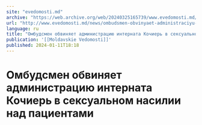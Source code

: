 ```yaml
---
site: "evedomosti.md"
archive: "https://web.archive.org/web/20240325165739/www.evedomosti.md/news/ombudsmen-obvinyaet-administraciyu-internata-kochier-v-seksu"
url: "http://www.evedomosti.md/news/ombudsmen-obvinyaet-administraciyu-internata-kochier-v-seksu"
language: ru
title: "Омбудсмен обвиняет администрацию интерната Кочиерь в сексуальном насилии над пациентами"
publication: '[[Moldavskie Vedomosti]]'
published: 2024-01-11T18:18
---
```


# Омбудсмен обвиняет администрацию интерната Кочиерь в сексуальном насилии над пациентами

